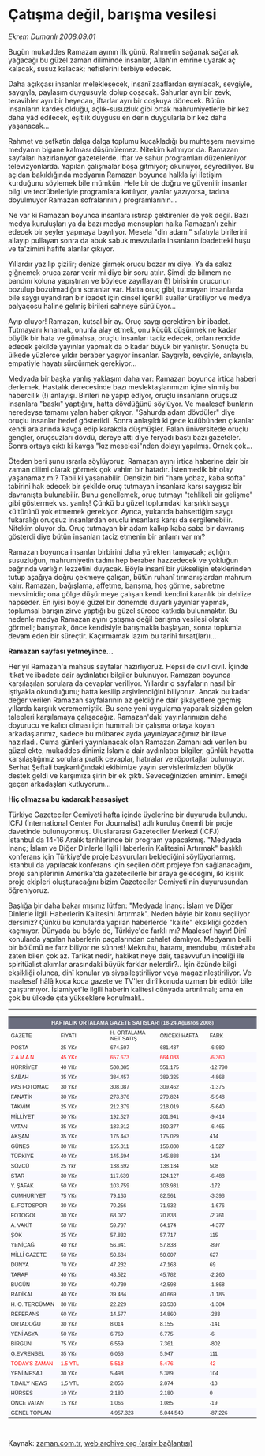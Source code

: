 # Çatışma değil, barışma vesilesi

*Ekrem Dumanlı 2008.09.01*

<tr><td class="metin" colspan="2" style="padding-top: 20px; padding-left: 5px; padding-right: 10px;">Bugün mukaddes Ramazan ayının ilk günü. Rahmetin sağanak sağanak yağacağı bu güzel zaman diliminde insanlar, Allah'ın emrine uyarak aç kalacak, susuz kalacak; nefislerini terbiye edecek.</td></tr><tr><td class="metin" colspan="2" style="padding-top: 20px; padding-left: 5px; padding-right: 10px;"><p> Daha açıkçası insanlar melekleşecek, insanî zaaflardan sıyrılacak, sevgiyle, saygıyla, paylaşım duygusuyla dolup coşacak. Sahurlar ayrı bir zevk, teravihler ayrı bir heyecan, iftarlar ayrı bir coşkuya dönecek. Bütün insanların kardeş olduğu, açlık-susuzluk gibi ortak mahrumiyetlerle bir kez daha yâd edilecek, eşitlik duygusu en derin duygularla bir kez daha yaşanacak...
<p> Rahmet ve şefkatin dalga dalga toplumu kucakladığı bu muhteşem mevsime medyanın bigane kalması düşünülemez. Nitekim kalmıyor da. Ramazan sayfaları hazırlanıyor gazetelerde. İftar ve sahur programları düzenleniyor televizyonlarda. Yapılan çalışmalar boşa gitmiyor; okunuyor, seyrediliyor. Bu açıdan bakıldığında medyanın Ramazan boyunca halkla iyi iletişim kurduğunu söylemek bile mümkün. Hele bir de doğru ve güvenilir insanlar bilgi ve tecrübeleriyle programlara katılıyor, yazılar yazıyorsa, tadına doyulmuyor Ramazan sofralarının / programlarının...
<p> Ne var ki Ramazan boyunca insanlara ıstırap çektirenler de yok değil. Bazı medya kuruluşları ya da bazı medya mensupları halka Ramazan'ı zehir edecek bir şeyler yapmaya bayılıyor. Mesela "din adamı" sıfatıyla birilerini allayıp pullayan sonra da abuk sabuk mevzularla insanların ibadetteki huşu ve ta'zimini hafife alanlar çıkıyor.
<p> Yıllardır yazılıp çizilir; denize girmek orucu bozar mı diye. Ya da sakız çiğnemek oruca zarar verir mi diye bir soru atılır. Şimdi de bilmem ne bandını koluna yapıştıran ve böylece zayıflayan (!) birisinin orucunun bozulup bozulmadığını soranlar var. Hatta oruç gibi, tutmayan insanlarda bile saygı uyandıran bir ibadet için cinsel içerikli sualler üretiliyor ve medya palyaçosu haline gelmiş birileri sahneye sürülüyor...
<p> Ayıp oluyor! Ramazan, kutsal bir ay. Oruç saygı gerektiren bir ibadet. Tutmayanı kınamak, onunla alay etmek, onu küçük düşürmek ne kadar büyük bir hata ve günahsa, oruçlu insanları taciz edecek, onları rencide edecek şekilde yayınlar yapmak da o kadar büyük bir yanlıştır. Sonuçta bu ülkede yüzlerce yıldır beraber yaşıyor insanlar. Saygıyla, sevgiyle, anlayışla, empatiyle hayatı sürdürmek gerekiyor...
<p> Medyada bir başka yanlış yaklaşım daha var: Ramazan boyunca irtica haberi derlemek. Hastalık derecesinde bazı meslektaşlarımızın içine sinmiş bu habercilik (!) anlayışı. Birileri ne yapıp ediyor, oruçlu insanların oruçsuz insanlara "baskı" yaptığını, hatta dövdüğünü söylüyor. Ve maalesef bunların neredeyse tamamı yalan haber çıkıyor. "Sahurda adam dövdüler" diye oruçlu insanlar hedef gösterildi. Sonra anlaşıldı ki gece kulübünden çıkanlar kendi aralarında kavga edip karakola düşmüşler. Falan üniversitede oruçlu gençler, oruçsuzları dövdü, dereye attı diye feryadı bastı bazı gazeteler. Sonra ortaya çıktı ki kavga "kız meselesi"nden dolayı yapılmış. Örnek çok...
<p> Öteden beri şunu ısrarla söylüyoruz: Ramazan ayını irtica haberine dair bir zaman dilimi olarak görmek çok vahim bir hatadır. İstenmedik bir olay yaşanamaz mı? Tabii ki yaşanabilir. Densizin biri "ham yobaz, kaba softa" tabirini hak edecek bir şekilde oruç tutmayan insanlara karşı saygısız bir davranışta bulunabilir. Bunu genellemek, oruç tutmayı "tehlikeli bir gelişme" gibi göstermek vs. yanlış! Çünkü bu güzel toplumdaki karşılıklı saygı kültürünü yok etmemek gerekiyor. Ayrıca, yukarıda bahsettiğim saygı fukaralığı oruçsuz insanlardan oruçlu insanlara karşı da sergilenebilir. Nitekim oluyor da. Oruç tutmayan bir adam kalkıp kaba saba bir davranış gösterdi diye bütün insanları taciz etmenin bir anlamı var mı?
<p> Ramazan boyunca insanlar birbirini daha yürekten tanıyacak; açlığın, susuzluğun, mahrumiyetin tadını hep beraber hazzedecek ve yokluğun bağrında varlığın lezzetini duyacak. Böyle insanî bir yükselişin eteklerinden tutup aşağıya doğru çekmeye çalışan, bütün ruhanî tırmanışlardan mahrum kalır. Ramazan, bağışlama, affetme, barışma, hoş görme, sabretme mevsimidir; ona gölge düşürmeye çalışan kendi kendini karanlık bir dehlize hapseder. En iyisi böyle güzel bir dönemde duyarlı yayınlar yapmak, toplumsal barışın zirve yaptığı bu güzel sürece katkıda bulunmaktır. Bu nedenle medya Ramazan ayını çatışma değil barışma vesilesi olarak görmeli; barışmak, önce kendisiyle barışmakla başlayan, sonra toplumla devam eden bir süreçtir. Kaçırmamak lazım bu tarihî fırsat(lar)ı...
<p><b>Ramazan sayfası yetmeyince...</b>
<p>Her yıl Ramazan'a mahsus sayfalar hazırlıyoruz. Hepsi de cıvıl cıvıl. İçinde itikat ve ibadete dair aydınlatıcı bilgiler bulunuyor. Ramazan boyunca karşılaşılan sorulara da cevaplar veriliyor. Yıllardır o sayfaların nasıl bir iştiyakla okunduğunu; hatta kesilip arşivlendiğini biliyoruz. Ancak bu kadar değer verilen Ramazan sayfalarının az geldiğine dair şikayetlere geçmiş yıllarda karşılık verememiştik. Bu sene yeni uygulama yaparak sizden gelen talepleri karşılamaya çalışacağız. Ramazan'daki yayınlarımızın daha doyurucu ve kalıcı olması için hummalı bir çalışma ortaya koyan arkadaşlarımız, sadece bu mübarek ayda yayınlayacağımız bir ilave hazırladı. Cuma günleri yayınlanacak olan Ramazan Zamanı adı verilen bu güzel ekte, mukaddes dinimiz İslam'a dair aydınlatıcı bilgiler, günlük hayatta karşılaştığımız sorulara pratik cevaplar, hatıralar ve röportajlar bulunuyor. Serhat Şeftali başkanlığındaki ekibimize yayın servislerimizden büyük destek geldi ve karşımıza şirin bir ek çıktı. Seveceğinizden eminim. Emeği geçen arkadaşları kutluyorum...
<p><b>Hiç olmazsa bu kadarcık hassasiyet</b>
<p>Türkiye Gazeteciler Cemiyeti hafta içinde üyelerine bir duyuruda bulundu. ICFJ (International Center For Journalist) adlı kuruluş önemli bir proje davetinde bulunuyormuş. Uluslararası Gazeteciler Merkezi (ICFJ) İstanbul'da 14-16 Aralık tarihlerinde bir program yapacakmış. "Medyada İnanç; İslam ve Diğer Dinlerle İlgili Haberlerin Kalitesini Artırmak" başlıklı konferans için Türkiye'de proje başvuruları beklediğini söylüyorlarmış. İstanbul'da yapılacak konferans için seçilen dört projeye fon sağlanacağını, proje sahiplerinin Amerika'da gazetecilerle bir araya geleceğini, iki kişilik proje ekipleri oluşturacağını bizim Gazeteciler Cemiyeti'nin duyurusundan öğreniyoruz. 
<p> Başlığa bir daha bakar mısınız lütfen: "Medyada İnanç: İslam ve Diğer Dinlerle İlgili Haberlerin Kalitesini Artırmak". Neden böyle bir konu seçiliyor dersiniz? Çünkü bu konularda yapılan haberlerde "kalite" eksikliği gözden kaçmıyor. Dünyada bu böyle de, Türkiye'de farklı mı? Maalesef hayır! Dinî konularda yapılan haberlerin paçalarından cehalet damlıyor. Medyanın belli bir bölümü ne farz biliyor ne sünnet! Mekruhu, haramı, mendubu, müstehabı zaten bilen çok az. Tarikat nedir, hakikat neye dair, tasavvufun inceliği ile spiritüalist akımlar arasındaki büyük farklar nelerdir?.. İşin özünde bilgi eksikliği olunca, dinî konular ya siyasileştiriliyor veya magazinleştiriliyor. Ve maalesef hâlâ koca koca gazete ve TV'ler dinî konuda uzman bir editör bile çalıştırmıyor. İslamiyet'le ilgili haberin kalitesi dünyada artırılmalı; ama en çok bu ülkede çıta yükseklere konulmalı!..
<p>
<hr/>
<p>
<html>
<head>
<meta content="tr" http-equiv="Content-Language"/>
<meta content="text/html; charset=utf-8" http-equiv="Content-Type"/>
<meta content="text/html; charset=utf-8" http-equiv="Content-Type"/>
<meta content="600" http-equiv="Refresh"/>
<meta content="Tufan Bilge" http-equiv="Author"/>
<style type="text/css">
TABLE.bilge { border: 1 solid #6A6D7E; 
 font-family:arial; font-size: 8pt;  
text-align:right; }

TR.tablobaslik { background-color:#CCD0DC;  
font-weight: 700; color:white; }

TR.normal { background-color:white; }
TR.koyu { background-color:#F8F8FF; }
</style>
</head>
<body>
<center>
<table border="0" cellpadding="0" cellspacing="0" class="bilge" width="400">
<tr bgcolor="#6a6d7e"><td align="center" colspan="5" height="25" width="100%">
<font color="#FFFFFF"><span style="font-weight: 700; background-color: #6A6D7E">
HAFTALIK ORTALAMA GAZETE SATIŞLARI (18-24 Ağustos 2008)</span></font></td></tr>
<tr class="tablobaslik">
<td align="left" height="25" width="100">GAZETE</td>
<td align="left" height="25" width="100">FİYATI</td>
<td align="left" height="25" width="100">H. ORTALAMA NET SATIŞ</td>
<td align="left" height="25" width="100">ÖNCEKİ HAFTA</td>
<td align="left" height="25" width="100">FARK</td>
</tr>
<tr class="normal">
<td align="left" height="20" width="100">POSTA</td>
<td align="left" height="20" width="100">25 YKr</td>
<td align="left" height="20" width="100">674.507</td>
<td align="left" height="20" width="100">681.487</td>
<td align="left" height="20" width="100">-6.980</td>
</tr>
<tr class="koyu">
<td align="left" height="20" width="100"><font color="#FF0000">Z A M A N</font></td>
<td align="left" height="20" width="100"><font color="#FF0000">45 YKr</font></td>
<td align="left" height="20" width="100"><font color="#FF0000">657.673</font></td>
<td align="left" height="20" width="100"><font color="#FF0000">664.033</font></td>
<td align="left" height="20" width="100"><font color="#FF0000">-6.360</font></td>
</tr>
<tr class="normal">
<td align="left" height="20" width="100">HÜRRİYET</td>
<td align="left" height="20" width="100">40 YKr</td>
<td align="left" height="20" width="100">538.385</td>
<td align="left" height="20" width="100">551.175</td>
<td align="left" height="20" width="100">-12.790</td>
</tr>
<tr class="koyu">
<td align="left" height="20" width="100">SABAH</td>
<td align="left" height="20" width="100">35 YKr</td>
<td align="left" height="20" width="100">384.457</td>
<td align="left" height="20" width="100">389.325</td>
<td align="left" height="20" width="100">-4.868</td>
</tr>
<tr class="normal">
<td align="left" height="20" width="100">PAS FOTOMAÇ</td>
<td align="left" height="20" width="100">30 YKr</td>
<td align="left" height="20" width="100">308.087</td>
<td align="left" height="20" width="100">309.462</td>
<td align="left" height="20" width="100">-1.375</td>
</tr>
<tr class="koyu">
<td align="left" height="20" width="100">FANATİK</td>
<td align="left" height="20" width="100">30 YKr</td>
<td align="left" height="20" width="100">273.876</td>
<td align="left" height="20" width="100">279.824</td>
<td align="left" height="20" width="100">-5.948</td>
</tr>
<tr class="normal">
<td align="left" height="20" width="100">TAKVİM</td>
<td align="left" height="20" width="100">25 YKr</td>
<td align="left" height="20" width="100">212.379</td>
<td align="left" height="20" width="100">218.019</td>
<td align="left" height="20" width="100">-5.640</td>
</tr>
<tr class="koyu">
<td align="left" height="20" width="100">MİLLİYET</td>
<td align="left" height="20" width="100">30 YKr</td>
<td align="left" height="20" width="100">192.527</td>
<td align="left" height="20" width="100">201.941</td>
<td align="left" height="20" width="100">-9.414</td>
</tr>
<tr class="normal">
<td align="left" height="20" width="100">VATAN</td>
<td align="left" height="20" width="100">35 YKr</td>
<td align="left" height="20" width="100">183.912</td>
<td align="left" height="20" width="100">190.377</td>
<td align="left" height="20" width="100">-6.465</td>
</tr>
<tr class="koyu">
<td align="left" height="20" width="100">AKŞAM</td>
<td align="left" height="20" width="100">35 YKr</td>
<td align="left" height="20" width="100">175.443</td>
<td align="left" height="20" width="100">175.029</td>
<td align="left" height="20" width="100">414</td>
</tr>
<tr class="normal">
<td align="left" height="20" width="100">GÜNEŞ</td>
<td align="left" height="20" width="100">30 YKr</td>
<td align="left" height="20" width="100">155.311</td>
<td align="left" height="20" width="100">156.838</td>
<td align="left" height="20" width="100">-1.527</td>
</tr>
<tr class="koyu">
<td align="left" height="20" width="100">TÜRKİYE</td>
<td align="left" height="20" width="100">40 YKr</td>
<td align="left" height="20" width="100">145.694</td>
<td align="left" height="20" width="100">145.888</td>
<td align="left" height="20" width="100">-194</td>
</tr>
<tr class="normal">
<td align="left" height="20" width="100">SÖZCÜ</td>
<td align="left" height="20" width="100">25 Ykr</td>
<td align="left" height="20" width="100">138.692</td>
<td align="left" height="20" width="100">138.184</td>
<td align="left" height="20" width="100">508</td>
</tr>
<tr class="koyu">
<td align="left" height="20" width="100">STAR</td>
<td align="left" height="20" width="100">30 YKr</td>
<td align="left" height="20" width="100">117.639</td>
<td align="left" height="20" width="100">124.127</td>
<td align="left" height="20" width="100">-6.488</td>
</tr>
<tr class="normal">
<td align="left" height="20" width="100">Y. ŞAFAK</td>
<td align="left" height="20" width="100">50 YKr</td>
<td align="left" height="20" width="100">103.759</td>
<td align="left" height="20" width="100">103.931</td>
<td align="left" height="20" width="100">-172</td>
</tr>
<tr class="koyu">
<td align="left" height="20" width="100">CUMHURİYET</td>
<td align="left" height="20" width="100">75 YKr</td>
<td align="left" height="20" width="100">79.163</td>
<td align="left" height="20" width="100">82.561</td>
<td align="left" height="20" width="100">-3.398</td>
</tr>
<tr class="normal">
<td align="left" height="20" width="100">E..FOTOSPOR</td>
<td align="left" height="20" width="100">30 YKr</td>
<td align="left" height="20" width="100">70.256</td>
<td align="left" height="20" width="100">71.932</td>
<td align="left" height="20" width="100">-1.676</td>
</tr>
<tr class="koyu">
<td align="left" height="20" width="100">FOTOGOL </td>
<td align="left" height="20" width="100">30 YKr</td>
<td align="left" height="20" width="100">68.072</td>
<td align="left" height="20" width="100">70.833</td>
<td align="left" height="20" width="100">-2.761</td>
</tr>
<tr class="normal">
<td align="left" height="20" width="100">A. VAKİT</td>
<td align="left" height="20" width="100">50 YKr</td>
<td align="left" height="20" width="100">59.797</td>
<td align="left" height="20" width="100">64.174</td>
<td align="left" height="20" width="100">-4.377</td>
</tr>
<tr class="koyu">
<td align="left" height="20" width="100">ŞOK</td>
<td align="left" height="20" width="100">25 YKr</td>
<td align="left" height="20" width="100">57.832</td>
<td align="left" height="20" width="100">57.717</td>
<td align="left" height="20" width="100">115</td>
</tr>
<tr class="normal">
<td align="left" height="20" width="100">YENİÇAĞ</td>
<td align="left" height="20" width="100">40 YKr</td>
<td align="left" height="20" width="100">56.941</td>
<td align="left" height="20" width="100">57.838</td>
<td align="left" height="20" width="100">-897</td>
</tr>
<tr class="koyu">
<td align="left" height="20" width="100">MİLLİ GAZETE</td>
<td align="left" height="20" width="100">50 YKr</td>
<td align="left" height="20" width="100">50.634</td>
<td align="left" height="20" width="100">50.007</td>
<td align="left" height="20" width="100">627</td>
</tr>
<tr class="normal">
<td align="left" height="20" width="100">DÜNYA</td>
<td align="left" height="20" width="100">70 YKr</td>
<td align="left" height="20" width="100">47.232</td>
<td align="left" height="20" width="100">47.163</td>
<td align="left" height="20" width="100">69</td>
</tr>
<tr class="koyu">
<td align="left" height="20" width="100">TARAF</td>
<td align="left" height="20" width="100">40 YKr</td>
<td align="left" height="20" width="100">43.522</td>
<td align="left" height="20" width="100">45.782</td>
<td align="left" height="20" width="100">-2.260</td>
</tr>
<tr class="normal">
<td align="left" height="20" width="100">BUGÜN</td>
<td align="left" height="20" width="100">30 YKr</td>
<td align="left" height="20" width="100">40.730</td>
<td align="left" height="20" width="100">42.598</td>
<td align="left" height="20" width="100">-1.868</td>
</tr>
<tr class="koyu">
<td align="left" height="20" width="100">RADİKAL</td>
<td align="left" height="20" width="100">40 YKr</td>
<td align="left" height="20" width="100">39.484</td>
<td align="left" height="20" width="100">40.669</td>
<td align="left" height="20" width="100">-1.185</td>
</tr>
<tr class="normal">
<td align="left" height="20" width="100">H. O. TERCÜMAN</td>
<td align="left" height="20" width="100">30 YKr</td>
<td align="left" height="20" width="100">22.229</td>
<td align="left" height="20" width="100">23.533</td>
<td align="left" height="20" width="100">-1.304</td>
</tr>
<tr class="koyu">
<td align="left" height="20" width="100">REFERANS</td>
<td align="left" height="20" width="100">60 YKr</td>
<td align="left" height="20" width="100">14.577</td>
<td align="left" height="20" width="100">14.860</td>
<td align="left" height="20" width="100">-283</td>
</tr>
<tr class="normal">
<td align="left" height="20" width="100">ORTADOĞU</td>
<td align="left" height="20" width="100">30 YKr</td>
<td align="left" height="20" width="100">8.014</td>
<td align="left" height="20" width="100">8.155</td>
<td align="left" height="20" width="100">-141</td>
</tr>
<tr class="koyu">
<td align="left" height="20" width="100">YENİ ASYA</td>
<td align="left" height="20" width="100">50 YKr</td>
<td align="left" height="20" width="100">6.769</td>
<td align="left" height="20" width="100">6.775</td>
<td align="left" height="20" width="100">-6</td>
</tr>
<tr class="normal">
<td align="left" height="20" width="100">BİRGÜN</td>
<td align="left" height="20" width="100">75 YKr</td>
<td align="left" height="20" width="100">6.559</td>
<td align="left" height="20" width="100">7.361</td>
<td align="left" height="20" width="100">-802</td>
</tr>
<tr class="koyu">
<td align="left" height="20" width="100">G.EVRENSEL</td>
<td align="left" height="20" width="100">35 YKr</td>
<td align="left" height="20" width="100">6.058</td>
<td align="left" height="20" width="100">5.947</td>
<td align="left" height="20" width="100">111</td>
</tr>
<tr class="normal">
<td align="left" height="20" width="100"><font color="#FF0000">TODAY'S ZAMAN</font></td>
<td align="left" height="20" width="100"><font color="#FF0000">1.5 YTL</font></td>
<td align="left" height="20" width="100"><font color="#FF0000">5.518</font></td>
<td align="left" height="20" width="100"><font color="#FF0000">5.476</font></td>
<td align="left" height="20" width="100"><font color="#FF0000">42</font></td>
</tr>
<tr class="koyu">
<td align="left" height="20" width="100">YENİ MESAJ</td>
<td align="left" height="20" width="100">30 YKr</td>
<td align="left" height="20" width="100">5.493</td>
<td align="left" height="20" width="100">5.389</td>
<td align="left" height="20" width="100">104</td>
</tr>
<tr class="normal">
<td align="left" height="20" width="100">T.DAILY NEWS</td>
<td align="left" height="20" width="100">1,5 YTL</td>
<td align="left" height="20" width="100">2.856</td>
<td align="left" height="20" width="100">2.874</td>
<td align="left" height="20" width="100">-18</td>
</tr>
<tr class="koyu">
<td align="left" height="20" width="100">HÜRSES</td>
<td align="left" height="20" width="100">10 YKr</td>
<td align="left" height="20" width="100">2.180</td>
<td align="left" height="20" width="100">2.180</td>
<td align="left" height="20" width="100">0</td>
</tr>
<tr class="normal">
<td align="left" height="20" width="100">ÖNCE VATAN</td>
<td align="left" height="20" width="100">15 YKr</td>
<td align="left" height="20" width="100">1.066</td>
<td align="left" height="20" width="100">1.085</td>
<td align="left" height="20" width="100">-19</td>
</tr>
<tr class="koyu">
<td align="left" height="20" width="100">GENEL TOPLAM</td>
<td align="left" height="20" width="100"></td>
<td align="left" height="20" width="100">4.957.323</td>
<td align="left" height="20" width="100">5.044.549</td>
<td align="left" height="20" width="100">-87.226</td>
</tr>
</table>
</center>
</body>
</html>
<br/></p></p></p></p></p></p></p></p></p></p></p></p></p></p></p></td></tr>

Kaynak: [zaman.com.tr](http://zaman.com.tr/yazar.do?yazino=732545), [web.archive.org (arşiv bağlantısı)](http://web.archive.org/web/20080913030103/http://zaman.com.tr:80/yazar.do?yazino=732545)
